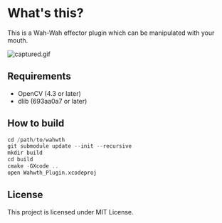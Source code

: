 # What's this?

This is a Wah-Wah effector plugin which can be manipulated with your mouth.

![captured.gif](https://user-images.githubusercontent.com/359226/82833785-0ddfba00-9efa-11ea-8d9e-ca701dbfb370.gif)


## Requirements

* OpenCV (4.3 or later)
* dlib (693aa0a7 or later)

## How to build

```cpp
cd /path/to/wahwth
git submodule update --init --recursive
mkdir build
cd build
cmake -GXcode ..
open Wahwth_Plugin.xcodeproj
```

## License

This project is licensed under MIT License.

